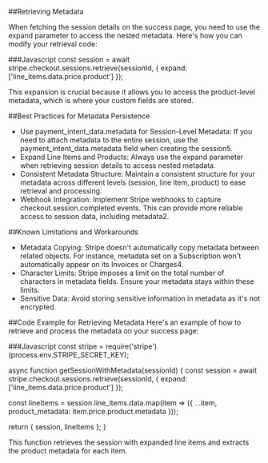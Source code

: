 
##Retrieving Metadata

When fetching the session details on the success page, you need to use the expand parameter to access the nested metadata. Here's how you can modify your retrieval code:

###Javascript
const session = await stripe.checkout.sessions.retrieve(sessionId, {
  expand: ['line_items.data.price.product']
});


This expansion is crucial because it allows you to access the product-level metadata, which is where your custom fields are stored.

##Best Practices for Metadata Persistence
- Use payment_intent_data.metadata for Session-Level Metadata: If you need to attach metadata to the entire session, use the payment_intent_data.metadata field when creating the session5.
- Expand Line Items and Products: Always use the expand parameter when retrieving session details to access nested metadata.
- Consistent Metadata Structure: Maintain a consistent structure for your metadata across different levels (session, line item, product) to ease retrieval and processing.
- Webhook Integration: Implement Stripe webhooks to capture checkout.session.completed events. This can provide more reliable access to session data, including metadata2.

##Known Limitations and Workarounds
- Metadata Copying: Stripe doesn't automatically copy metadata between related objects. For instance, metadata set on a Subscription won't automatically appear on its Invoices or Charges4.
- Character Limits: Stripe imposes a limit on the total number of characters in metadata fields. Ensure your metadata stays within these limits.
- Sensitive Data: Avoid storing sensitive information in metadata as it's not encrypted.

##Code Example for Retrieving Metadata
Here's an example of how to retrieve and process the metadata on your success page:

###Javascript
const stripe = require('stripe')(process.env.STRIPE_SECRET_KEY);

async function getSessionWithMetadata(sessionId) {
  const session = await stripe.checkout.sessions.retrieve(sessionId, {
    expand: ['line_items.data.price.product']
  });

  const lineItems = session.line_items.data.map(item => ({
    ...item,
    product_metadata: item.price.product.metadata
  }));

  return {
    session,
    lineItems
  };
}

This function retrieves the session with expanded line items and extracts the product metadata for each item.